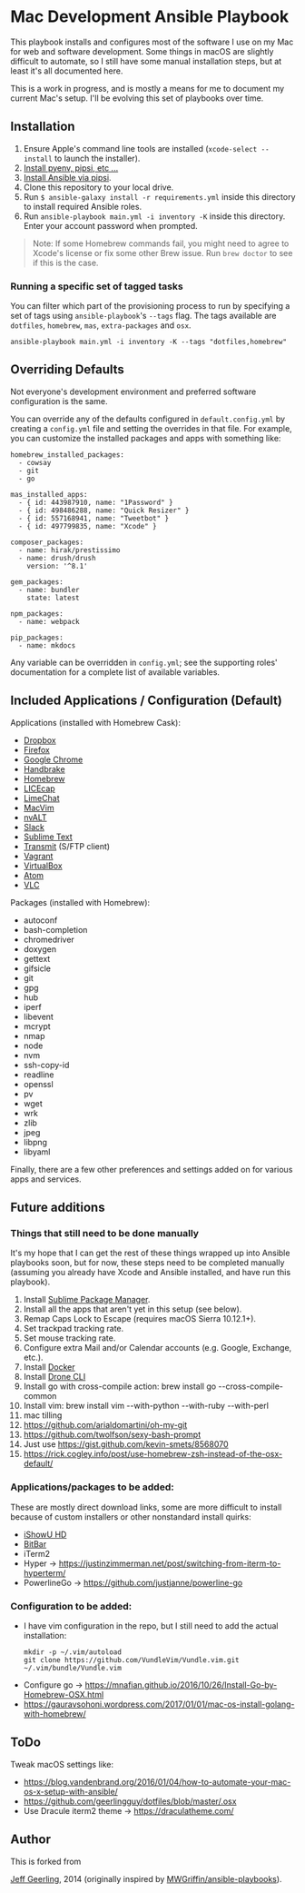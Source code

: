 # Mac Development Ansible Playbook


This playbook installs and configures most of the software I use on my Mac for web and software development.
Some things in macOS are slightly difficult to automate, so I still have some manual installation steps, but at least it's all documented here.

This is a work in progress, and is mostly a means for me to document my current Mac's setup.
I'll be evolving this set of playbooks over time.


## Installation

  1. Ensure Apple's command line tools are installed (`xcode-select --install` to launch the installer).
  2. [Install pyenv, pipsi, etc ...](https://jacobian.org/writing/python-environment-2018/)
  3. [Install Ansible via pipsi](http://docs.ansible.com/intro_installation.html).
  4. Clone this repository to your local drive.
  5. Run `$ ansible-galaxy install -r requirements.yml` inside this directory to install required Ansible roles.
  6. Run `ansible-playbook main.yml -i inventory -K` inside this directory. Enter your account password when prompted.

> Note: If some Homebrew commands fail, you might need to agree to Xcode's license or fix some other Brew issue. Run `brew doctor` to see if this is the case.

### Running a specific set of tagged tasks

You can filter which part of the provisioning process to run by specifying a set of tags using `ansible-playbook`'s `--tags` flag. The tags available are `dotfiles`, `homebrew`, `mas`, `extra-packages` and `osx`.

    ansible-playbook main.yml -i inventory -K --tags "dotfiles,homebrew"

## Overriding Defaults

Not everyone's development environment and preferred software configuration is the same.

You can override any of the defaults configured in `default.config.yml` by creating a `config.yml` file and setting the overrides in that file.
For example, you can customize the installed packages and apps with something like:

    homebrew_installed_packages:
      - cowsay
      - git
      - go

    mas_installed_apps:
      - { id: 443987910, name: "1Password" }
      - { id: 498486288, name: "Quick Resizer" }
      - { id: 557168941, name: "Tweetbot" }
      - { id: 497799835, name: "Xcode" }

    composer_packages:
      - name: hirak/prestissimo
      - name: drush/drush
        version: '^8.1'

    gem_packages:
      - name: bundler
        state: latest

    npm_packages:
      - name: webpack

    pip_packages:
      - name: mkdocs

Any variable can be overridden in `config.yml`; see the supporting roles' documentation for a complete list of available variables.

## Included Applications / Configuration (Default)

Applications (installed with Homebrew Cask):

  - [Dropbox](https://www.dropbox.com/)
  - [Firefox](https://www.mozilla.org/en-US/firefox/new/)
  - [Google Chrome](https://www.google.com/chrome/)
  - [Handbrake](https://handbrake.fr/)
  - [Homebrew](http://brew.sh/)
  - [LICEcap](http://www.cockos.com/licecap/)
  - [LimeChat](http://limechat.net/mac/)
  - [MacVim](http://macvim-dev.github.io/macvim/)
  - [nvALT](http://brettterpstra.com/projects/nvalt/)
  - [Slack](https://slack.com/)
  - [Sublime Text](https://www.sublimetext.com/)
  - [Transmit](https://panic.com/transmit/) (S/FTP client)
  - [Vagrant](https://www.vagrantup.com/)
  - [VirtualBox](https://www.virtualbox.org/wiki/Downloads)
  - [Atom](https://atom.io/)
  - [VLC](https://www.videolan.org/vlc/index.html)

Packages (installed with Homebrew):

  - autoconf
  - bash-completion
  - chromedriver
  - doxygen
  - gettext
  - gifsicle
  - git
  - gpg
  - hub
  - iperf
  - libevent
  - mcrypt
  - nmap
  - node
  - nvm
  - ssh-copy-id
  - readline
  - openssl
  - pv
  - wget
  - wrk
  - zlib
  - jpeg
  - libpng
  - libyaml


Finally, there are a few other preferences and settings added on for various apps and services.

## Future additions

### Things that still need to be done manually

It's my hope that I can get the rest of these things wrapped up into Ansible playbooks soon, but for now, these steps need to be completed manually (assuming you already have Xcode and Ansible installed, and have run this playbook).

  1. Install [Sublime Package Manager](http://sublime.wbond.net/installation).
  2. Install all the apps that aren't yet in this setup (see below).
  3. Remap Caps Lock to Escape (requires macOS Sierra 10.12.1+).
  4. Set trackpad tracking rate.
  5. Set mouse tracking rate.
  6. Configure extra Mail and/or Calendar accounts (e.g. Google, Exchange, etc.).
  7. Install [Docker](https://www.docker.com/)
  8. Install [Drone CLI](https://github.com/drone/drone-cli)
  9. Install go with cross-compile action: brew install go --cross-compile-common
 10. Install vim: brew install vim --with-python --with-ruby --with-perl
 11. mac tilling
 12. https://github.com/arialdomartini/oh-my-git
 13. https://github.com/twolfson/sexy-bash-prompt
 14. Just use https://gist.github.com/kevin-smets/8568070
 15. https://rick.cogley.info/post/use-homebrew-zsh-instead-of-the-osx-default/

### Applications/packages to be added:

These are mostly direct download links, some are more difficult to install because of custom installers or other nonstandard install quirks:

  - [iShowU HD](http://www.shinywhitebox.com/downloads/iShowU_HD_2.3.20.dmg)
  - [BitBar](https://getbitbar.com/)
  - iTerm2
  - Hyper -> https://justinzimmerman.net/post/switching-from-iterm-to-hyperterm/
  - PowerlineGo -> https://github.com/justjanne/powerline-go

### Configuration to be added:

  - I have vim configuration in the repo, but I still need to add the actual installation:
    ```
    mkdir -p ~/.vim/autoload
    git clone https://github.com/VundleVim/Vundle.vim.git ~/.vim/bundle/Vundle.vim
    ```
  - Configure go -> https://mnafian.github.io/2016/10/26/Install-Go-by-Homebrew-OSX.html
  - https://gauravsohoni.wordpress.com/2017/01/01/mac-os-install-golang-with-homebrew/

## ToDo

Tweak macOS settings like:

- https://blog.vandenbrand.org/2016/01/04/how-to-automate-your-mac-os-x-setup-with-ansible/
- https://github.com/geerlingguy/dotfiles/blob/master/.osx
- Use Dracule iterm2 theme -> https://draculatheme.com/

## Author

This is forked from

[Jeff Geerling](http://www.jeffgeerling.com/), 2014 (originally inspired by [MWGriffin/ansible-playbooks](https://github.com/MWGriffin/ansible-playbooks)).
